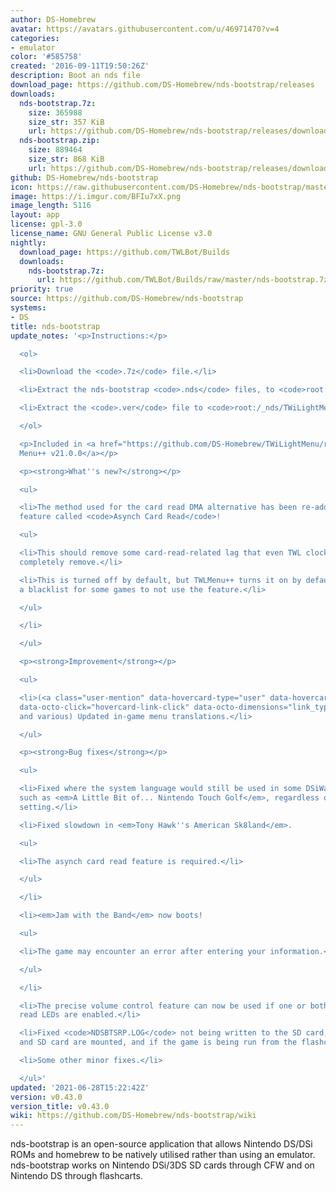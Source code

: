 ```yaml
---
author: DS-Homebrew
avatar: https://avatars.githubusercontent.com/u/46971470?v=4
categories:
- emulator
color: '#585758'
created: '2016-09-11T19:50:26Z'
description: Boot an nds file
download_page: https://github.com/DS-Homebrew/nds-bootstrap/releases
downloads:
  nds-bootstrap.7z:
    size: 365988
    size_str: 357 KiB
    url: https://github.com/DS-Homebrew/nds-bootstrap/releases/download/v0.43.0/nds-bootstrap.7z
  nds-bootstrap.zip:
    size: 889464
    size_str: 868 KiB
    url: https://github.com/DS-Homebrew/nds-bootstrap/releases/download/v0.43.0/nds-bootstrap.zip
github: DS-Homebrew/nds-bootstrap
icon: https://raw.githubusercontent.com/DS-Homebrew/nds-bootstrap/master/retail/assets/icon.bmp
image: https://i.imgur.com/BFIu7xX.png
image_length: 5116
layout: app
license: gpl-3.0
license_name: GNU General Public License v3.0
nightly:
  download_page: https://github.com/TWLBot/Builds
  downloads:
    nds-bootstrap.7z:
      url: https://github.com/TWLBot/Builds/raw/master/nds-bootstrap.7z
priority: true
source: https://github.com/DS-Homebrew/nds-bootstrap
systems:
- DS
title: nds-bootstrap
update_notes: '<p>Instructions:</p>

  <ol>

  <li>Download the <code>.7z</code> file.</li>

  <li>Extract the nds-bootstrap <code>.nds</code> files, to <code>root:/_nds</code>.</li>

  <li>Extract the <code>.ver</code> file to <code>root:/_nds/TWiLightMenu</code>.</li>

  </ol>

  <p>Included in <a href="https://github.com/DS-Homebrew/TWiLightMenu/releases/tag/v21.0.0"><strong>TW</strong>i<strong>L</strong>ight
  Menu++ v21.0.0</a></p>

  <p><strong>What''s new?</strong></p>

  <ul>

  <li>The method used for the card read DMA alternative has been re-added as a new
  feature called <code>Asynch Card Read</code>!

  <ul>

  <li>This should remove some card-read-related lag that even TWL clock speed doesn''t
  completely remove.</li>

  <li>This is turned off by default, but TWLMenu++ turns it on by default, as it has
  a blacklist for some games to not use the feature.</li>

  </ul>

  </li>

  </ul>

  <p><strong>Improvement</strong></p>

  <ul>

  <li>(<a class="user-mention" data-hovercard-type="user" data-hovercard-url="/users/Epicpkmn11/hovercard"
  data-octo-click="hovercard-link-click" data-octo-dimensions="link_type:self" href="https://github.com/Epicpkmn11">@Epicpkmn11</a>
  and various) Updated in-game menu translations.</li>

  </ul>

  <p><strong>Bug fixes</strong></p>

  <ul>

  <li>Fixed where the system language would still be used in some DSiWare titles,
  such as <em>A Little Bit of... Nintendo Touch Golf</em>, regardless of set language
  setting.</li>

  <li>Fixed slowdown in <em>Tony Hawk''s American Sk8land</em>.

  <ul>

  <li>The asynch card read feature is required.</li>

  </ul>

  </li>

  <li><em>Jam with the Band</em> now boots!

  <ul>

  <li>The game may encounter an error after entering your information.</li>

  </ul>

  </li>

  <li>The precise volume control feature can now be used if one or both of the card
  read LEDs are enabled.</li>

  <li>Fixed <code>NDSBTSRP.LOG</code> not being written to the SD card, if both flashcard
  and SD card are mounted, and if the game is being run from the flashcard.</li>

  <li>Some other minor fixes.</li>

  </ul>'
updated: '2021-06-28T15:22:42Z'
version: v0.43.0
version_title: v0.43.0
wiki: https://github.com/DS-Homebrew/nds-bootstrap/wiki
---
```

nds-bootstrap is an open-source application that allows Nintendo DS/DSi ROMs and homebrew to be natively utilised rather than using an emulator. nds-bootstrap works on Nintendo DSi/3DS SD cards through CFW and on Nintendo DS through flashcarts.